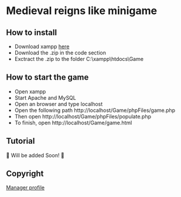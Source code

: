 # Medieval reigns like minigame

## How to install

- Download xampp [here](https://www.apachefriends.org/pt_br/index.html)
- Download the .zip in the code section
- Exctract the .zip to the folder C:\xampp\htdocs\Game

## How to start the game

- Open xampp
- Start Apache and MySQL
- Open an browser and type localhost
- Open the following path http://localhost/Game/phpFiles/game.php
- Then open http://localhost/Game/phpFiles/populate.php
- To finish, open http://localhost/Game/game.html

## Tutorial

🚧 Will be added Soon! 🚧



## Copyright

[Manager profile](https://github.com/Guiferrod)